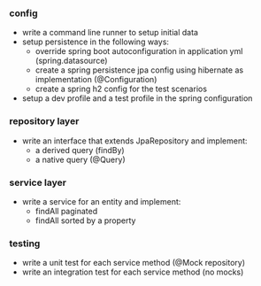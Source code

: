 ### config

- write a command line runner to setup initial data
- setup persistence in the following ways:
    - override spring boot autoconfiguration in application yml (spring.datasource)
    - create a spring persistence jpa config using hibernate as implementation (@Configuration)
    - create a spring h2 config for the test scenarios
- setup a dev profile and a test profile in the spring configuration

### repository layer

- write an interface that extends JpaRepository and implement:
    - a derived query (findBy<Property>)
    - a native query (@Query)

### service layer

- write a service for an entity and implement:
    - findAll paginated
    - findAll sorted by a property

### testing

- write a unit test for each service method (@Mock repository)
- write an integration test for each service method (no mocks)
